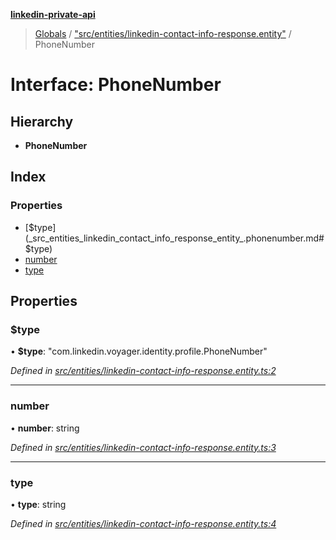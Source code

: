 **[linkedin-private-api](../README.md)**

> [Globals](../globals.md) / ["src/entities/linkedin-contact-info-response.entity"](../modules/_src_entities_linkedin_contact_info_response_entity_.md) / PhoneNumber

# Interface: PhoneNumber

## Hierarchy

* **PhoneNumber**

## Index

### Properties

* [$type](_src_entities_linkedin_contact_info_response_entity_.phonenumber.md#$type)
* [number](_src_entities_linkedin_contact_info_response_entity_.phonenumber.md#number)
* [type](_src_entities_linkedin_contact_info_response_entity_.phonenumber.md#type)

## Properties

### $type

•  **$type**: \"com.linkedin.voyager.identity.profile.PhoneNumber\"

*Defined in [src/entities/linkedin-contact-info-response.entity.ts:2](https://github.com/cosiall/linkedin-private-api/blob/7ebb094/src/entities/linkedin-contact-info-response.entity.ts#L2)*

___

### number

•  **number**: string

*Defined in [src/entities/linkedin-contact-info-response.entity.ts:3](https://github.com/cosiall/linkedin-private-api/blob/7ebb094/src/entities/linkedin-contact-info-response.entity.ts#L3)*

___

### type

•  **type**: string

*Defined in [src/entities/linkedin-contact-info-response.entity.ts:4](https://github.com/cosiall/linkedin-private-api/blob/7ebb094/src/entities/linkedin-contact-info-response.entity.ts#L4)*
